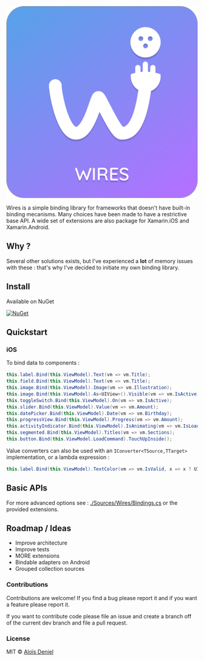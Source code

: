 ![Logo](./Documentation/Logo.png)

Wires is a simple binding library for frameworks that doesn't have built-in binding mecanisms. Many choices have been made to have a restrictive base API. A wide set of extensions are also package for Xamarin.iOS and Xamarin.Android.

## Why ?

Several other solutions exists, but I've experienced a **lot** of memory issues with these : that's why I've decided to initiate my own binding library.

## Install

Available on NuGet

[![NuGet](https://img.shields.io/nuget/v/Wires.svg?label=NuGet)](https://www.nuget.org/packages/Wires/)

## Quickstart

### iOS

To bind data to components :

```csharp
this.label.Bind(this.ViewModel).Text(vm => vm.Title);
this.field.Bind(this.ViewModel).Text(vm => vm.Title);
this.image.Bind(this.ViewModel).Image(vm => vm.Illustration);
this.image.Bind(this.ViewModel).As<UIView>().Visible(vm => vm.IsActive);
this.toggleSwitch.Bind(this.ViewModel).On(vm => vm.IsActive);
this.slider.Bind(this.ViewModel).Value(vm => vm.Amount);
this.datePicker.Bind(this.ViewModel).Date(vm => vm.Birthday);
this.progressView.Bind(this.ViewModel).Progress(vm => vm.Amount);
this.activityIndicator.Bind(this.ViewModel).IsAnimating(vm => vm.IsLoading);
this.segmented.Bind(this.ViewModel).Titles(vm => vm.Sections);
this.button.Bind(this.ViewModel.LoadCommand).TouchUpInside();
```

Value converters can also be used with an `IConverter<TSource,TTarget>` implementation, or a lambda expression :

```csharp
this.label.Bind(this.ViewModel).TextColor(vm => vm.IsValid, x => x ? UIColor.Green : UIColor.Red);
```

## Basic APIs

For more advanced options see : [./Sources/Wires/Bindings.cs](./Sources/Wires/Bindings.cs) or the provided extensions.

## Roadmap / Ideas

* Improve architecture
* Improve tests
* MORE extensions
* Bindable adapters on Android
* Grouped collection sources

### Contributions

Contributions are welcome! If you find a bug please report it and if you want a feature please report it.

If you want to contribute code please file an issue and create a branch off of the current dev branch and file a pull request.

### License

MIT © [Aloïs Deniel](http://aloisdeniel.github.io)